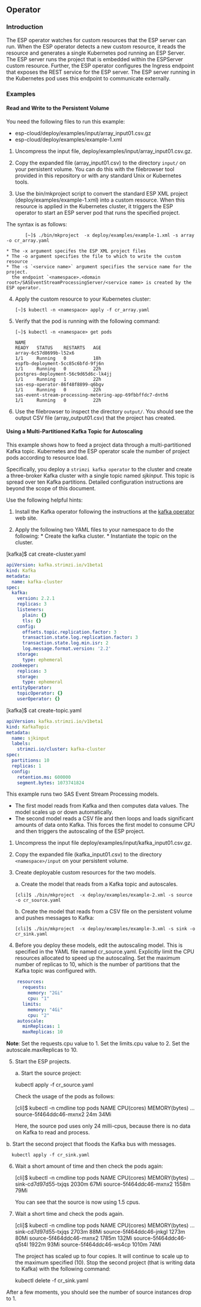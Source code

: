 ## Operator

### Introduction

The ESP operator watches for custom resources that the ESP server can run. When the ESP operator detects a new custom resource, it reads the resource and generates a single Kubernetes pod running an ESP Server.  The ESP server runs the project that is 
embedded within the ESPServer custom resource. Further, the ESP operator configures the Ingress endpoint that exposes the REST service for the ESP server.  The ESP server running in the Kubernetes pod uses this endpoint
to communicate externally.

### Examples

#### Read and Write to the Persistent Volume

You need the following files to run this example: 

* esp-cloud/deploy/examples/input/array_input01.csv.gz
* esp-cloud/deploy/examples/example-1.xml

1. Uncompress the input file, deploy/examples/input/array_input01.csv.gz.

2. Copy the expanded file (array_input01.csv) to the directory `input/` on your persistent volume. You can do this with
the filebrowser tool provided in this repository or with any standard Unix or Kubernetes tools.

3. Use the bin/mkproject script to convert the
standard ESP XML project (deploy/examples/example-1.xml) into a custom resource.  When this resource is
applied in the Kubernetes cluster, it triggers the ESP operator to start an ESP
server pod that runs the specified project. 

The syntax is as follows:

```shell
       [~]$ ./bin/mkproject  -x deploy/examples/example-1.xml -s array -o cr_array.yaml

* The -x argument specifes the ESP XML project files
* The -o argument specifies the file to which to write the custom resource
* The -s `<service name>` argument specifies the service name for the project. 
  the endpoint `<namespace>.<domain root>/SASEventStreamProcessingServer/<service name> is created by the ESP operator.
```

4. Apply the custom resource to your Kubernetes cluster:

       [~]$ kubectl -n <namespace> apply -f cr_array.yaml

5. Verify that the pod is running with the following command:

       [~]$ kubectl -n <namespace> get pods

       NAME                                                              READY   STATUS    RESTARTS   AGE
       array-6c57d8699b-l52x6                                            1/1     Running   0          18h
       espfb-deployment-5cc85c6bfd-9fj6n                                 1/1     Running   0          22h
       postgres-deployment-56c9d65d6c-lk4jj                              1/1     Running   1          22h
       sas-esp-operator-86f48f8899-q6bgv                                 1/1     Running   0          22h
       sas-event-stream-processing-metering-app-69fbbffdc7-dnth6         1/1     Running   0          22h

6. Use the filebrowser to inspect the directory `output/`. You should see
the output CSV file (array_output01.csv) that the project has created.

#### Using a Multi-Partitioned Kafka Topic for Autoscaling

This example shows how to feed a project data through a multi-partitioned Kafka topic.
Kubernetes and the ESP operator scale
the number of project pods according to resource load.

Specifically, you deploy a `strimzi kafka operator` to the cluster and create a three-broker
Kafka cluster with a single topic named *sjkinput*. This topic is spread over ten
Kafka partitions. Detailed configuration instructions are beyond the scope of
this document.  

Use the following helpful hints:

1. Install the Kafka operator following the instructions at the [kafka operator](https://operatorhub.io/operator/strimzi-kafka-operator) web site.

2. Apply the following two YAML files to your namespace to do the following:
        * Create the kafka cluster.
        * Instantiate the topic on the cluster.

[kafka]$ cat create-cluster.yaml
```yaml
apiVersion: kafka.strimzi.io/v1beta1
kind: Kafka
metadata:
  name: kafka-cluster
spec:
  kafka:
    version: 2.2.1
    replicas: 3
    listeners:
      plain: {}
      tls: {}
    config:
      offsets.topic.replication.factor: 3
      transaction.state.log.replication.factor: 3
      transaction.state.log.min.isr: 2
      log.message.format.version: '2.2'
    storage:
      type: ephemeral
  zookeeper:
    replicas: 3
    storage:
      type: ephemeral
  entityOperator:
    topicOperator: {}
    userOperator: {}
```

[kafka]$ cat create-topic.yaml
```yaml
apiVersion: kafka.strimzi.io/v1beta1
kind: KafkaTopic
metadata:
  name: sjkinput
  labels:
    strimzi.io/cluster: kafka-cluster
spec:
  partitions: 10
  replicas: 1
  config:
    retention.ms: 600000
    segment.bytes: 1073741824
```

This example runs two SAS Event Stream Processing models.  
* The first model reads from Kafka and then
computes data values.  The model scales up or down automatically.
* The second model reads a CSV file and then loops and loads significant amounts of
data onto Kafka. This forces the first model to consume CPU and then triggers the
autoscaling of the ESP project.

1. Uncompress the input file deploy/examples/input/kafka_input01.csv.gz.

2. Copy the
expanded file (kafka_input01.csv) to the directory `<namespace>/input` on your
persistent volume.

3. Create deployable custom resources for the two models. 

   a. Create the model that reads from a Kafka topic and autoscales.

       [cli]$ ./bin/mkproject  -x deploy/examples/example-2.xml -s source -o cr_source.yaml

   b. Create the model that reads from a CSV file on the persistent volume and pushes messages to
Kafka:

       [cli]$ ./bin/mkproject  -x deploy/examples/example-3.xml -s sink -o cr_sink.yaml

4. Before you deploy these models, edit the autoscaling model.  This is specified in the YAML file named cr_source.yaml.
Explicitly limit the CPU resources allocated to speed up the autoscaling. Set the maximum number of replicas to 10, which is the number of partitions that the Kafka topic was configured with.

```yaml
    resources:
      requests:
        memory: "2Gi"
        cpu: "1"
      limits:
        memory: "4Gi"
        cpu: "2"
    autoscale:
      minReplicas: 1
      maxReplicas: 10
```

**Note**: Set the requests.cpu value to 1.  Set the limits.cpu value to 2.
Set the autoscale.maxReplicas to 10.

5. Start the ESP projects.

   a. Start the source project:

      kubectl apply -f cr_source.yaml

      Check the usage of the pods as follows:

      [cli]$ kubectl -n cmdline top pods
      NAME                                             CPU(cores)   MEMORY(bytes)
      ...
      source-5f464ddc46-mxnx2                          24m          34Mi

      Here, the source pod uses only 24 milli-cpus, because there is no data on Kafka to read and process.

  b. Start the second project that floods the Kafka bus with messages.

      kubectl apply -f cr_sink.yaml

6. Wait a short amount of time and then check the pods again:

    [cli]$ kubectl -n cmdline top pods
    NAME                                             CPU(cores)   MEMORY(bytes)
    ...
    sink-cd7d97d55-txjqs                             2030m        67Mi
    source-5f464ddc46-mxnx2                          1558m        79Mi

    You can see that the source is now using 1.5 cpus. 

7. Wait a short time and check the pods again.

    [cli]$ kubectl -n cmdline top pods
    NAME                                             CPU(cores)   MEMORY(bytes)
    ...
    sink-cd7d97d55-txjqs                             2703m        88Mi
    source-5f464ddc46-jnkgl                          1273m        80Mi
    source-5f464ddc46-mxnx2                          1785m        132Mi
    source-5f464ddc46-q5t4l                          1922m        93Mi
    source-5f464ddc46-ws4cp                          1010m        74Mi

    The project has scaled up to four copies. It will continue to scale up to the maximum specified (10). Stop the second project (that is writing data to Kafka) with the following command:

    kubectl delete -f cr_sink.yaml

After a few moments, you should see the number of source instances drop to 1. 
